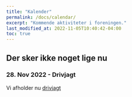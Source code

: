 ```yaml
---
title: "Kalender"
permalink: /docs/calendar/
excerpt: "Kommende aktiviteter i foreningen."
last_modified_at: 2022-11-05T10:40:42-04:00
toc: true
---
```


## Der sker ikke noget lige nu

### 28. Nov 2022 - Drivjagt
Vi afholder nu [drivjagt](/aktiviteter/test-af-jekyll/) 
